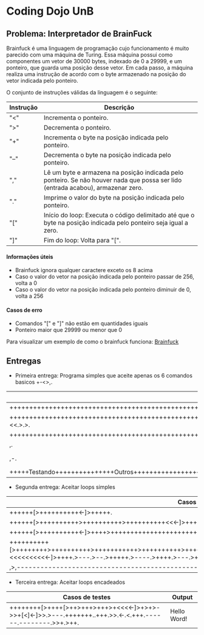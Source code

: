 # Coding Dojo UnB

## Problema: Interpretador de BrainFuck

Brainfuck é uma linguagem de programação cujo funcionamento é muito parecido com uma máquina de Turing. Essa máquina possui como componentes um vetor de 30000 bytes, indexado de 0 a 29999, e um ponteiro, que guarda uma posição desse vetor. Em cada passo, a máquina realiza uma instrução de acordo com o byte armazenado na posição do vetor indicada pelo ponteiro.  

O conjunto de instruções válidas da linguagem é o seguinte:

Instrução | Descrição
------------|-------------
"<" | Incrementa o ponteiro.
">" | Decrementa o ponteiro.
"+" | Incrementa o byte na posição indicada pelo ponteiro.
"–" | Decrementa o byte na posição indicada pelo ponteiro.
"," | Lê um byte e armazena na posição indicada pelo ponteiro. Se não houver nada que possa ser lido (entrada acabou), armazenar zero.
"." | Imprime o valor do byte na posição indicada pelo ponteiro.
"[" | Início do loop: Executa o código delimitado até que o byte na posição indicada pelo ponteiro seja igual a zero.
"]" | Fim do loop: Volta para "[".

#### Informações úteis
- Brainfuck ignora qualquer caractere exceto os 8 acima
- Caso o valor do vetor na posição indicada pelo ponteiro passar de 256, volta a 0
- Caso o valor do vetor na posição indicada pelo ponteiro diminuir de 0, volta a 256
 
#### Casos de erro
- Comandos "[" e "]" não estão em quantidades iguais
- Ponteiro maior que 29999 ou menor que 0

Para visualizar um exemplo de como o brainfuck funciona: [Brainfuck](https://fatiherikli.github.io/brainfuck-visualizer/#KysrKysrKytbPisrKytbPisrPisrKz4rKys+Kzw8PDwtXT4rPis+LT4+K1s8XTwtXQo+Pi4+LS0tLisrKysrKysuLisrKy4+Pi48LS48LisrKy4tLS0tLS0uLS0tLS0tLS0uPj4rLj4rKy4=)

## Entregas ##


- Primeira entrega: Programa simples que aceite apenas os 6 comandos basicos +-<>,.

Casos de testes | Output
----------------|-------
+++++++++++++++++++++++++++++++++++++++++++++++++++++++++++++++++. | A
+++++++++++++++++++++++++++++++++++++++++++++++++++++++++++++++++>++++++++++++++++++++++++++++++++++++++++++++++++++++++++++++++++++>+++++++++++++++++++++++++++++++++++++++++++++++++++++++++++++++++++<<.>.>. | ABC
++++++++++++++++++++++++++++++++++++++++++++++++++++++++++++++++++++++++++++++++++++++++++.-.-.-.-.-.-.-.-.-.-.-.-.-.-.-.-.-.-.-.-.-.-.-.-.-. | ZYXWVUTSRQPONMLKJIHGFEDCBA 
,. | "Imprime o caracter digitado"
,-. | "Descrementa em 1 o numero digitado"
+++++Testando+++++++++++++++Outros+++++++++++++++++++++++++++++++++++++Caracteres++++++++++++++++++++++++e+++++++++.-.-.-.-.deixando.-.-.-.-.-.-a.-.-.-.-cadeia.-.-.-.-.-.-.-enorme.-.-.-. | ZYXWVUTSRQPONMLKJIHGFEDCBA


- Segunda entrega: Aceitar loops simples

Casos de testes |  Output   
----------------|---------   
++++++[>++++++++++<-]>+++++. |  A   
++++++[>++++++++++>++++++++++>++++++++++<<<-]>+++++.>++++++.>+++++++. | ABC 
++++++[>++++++++++<-]>++++>++++++++++++++++++++++++++[<+.>-] | ABCDEFGHIJKLMNOPQRSTUVWXYZ
++++++++++[>++++++++>++++++++++>+++++++++++>++++++++++>++++++++++++>++++++++++>++++++++++>+++>++++++++>+++++<<<<<<<<<<-]>++++.>---.>--.>+++++.>----.>++++.>---.>++.>+++.>. | Talitha S2
,>,------------------------------------------------[<+>-]<. | "x-y"

- Terceira entrega: Aceitar loops encadeados

Casos de testes | Output
----------------|--------
++++++++[>++++[>++>+++>+++>+<<<<-]>+>+>->>+[<]<-]>>.>---.+++++++..+++.>>.<-.<.+++.------.--------.>>+.>++. | Hello Word!
  
